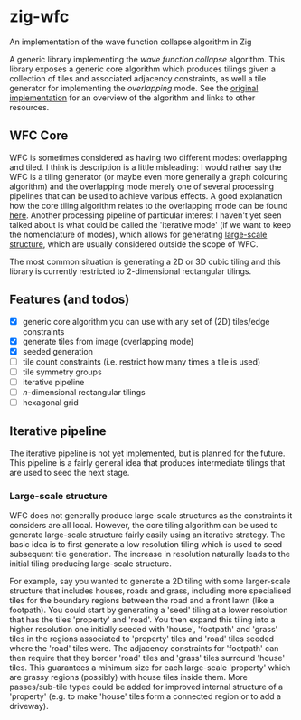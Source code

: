 # zig-wfc
An implementation of the wave function collapse algorithm in Zig

A generic library implementing the *wave function collapse* algorithm. This library exposes a generic core algorithm which produces tilings given a collection of tiles and associated adjacency constraints, as well a tile generator for implementing the _overlapping_ mode. See the [original implementation](https://github.com/mxgmn/WaveFunctionCollapse) for an overview of the algorithm and links to other resources.

## WFC Core

WFC is sometimes considered as having two different modes: overlapping and tiled. I think is description is a little misleading: I would rather say the WFC is a tiling generator (or maybe even more generally a graph colouring algorithm) and the overlapping mode merely one of several processing pipelines that can be used to achieve various effects. A good explanation how the core tiling algorithm relates to the overlapping mode can be found [here](https://www.gridbugs.org/wave-function-collapse/). Another processing pipeline of particular interest I haven't yet seen talked about is what could be called the 'iterative mode' (if we want to keep the nomenclature of modes), which allows for generating [large-scale structure](#large-scale-structure), which are usually considered outside the scope of WFC.

The most common situation is generating a 2D or 3D cubic tiling and this library is currently restricted to 2-dimensional rectangular tilings.

## Features (and todos)
  
  - [x] generic core algorithm you can use with any set of (2D) tiles/edge constraints
  - [x] generate tiles from image (overlapping mode)
  - [x] seeded generation
  - [ ] tile count constraints (i.e. restrict how many times a tile is used)
  - [ ] tile symmetry groups
  - [ ] iterative pipeline
  - [ ] _n_-dimensional rectangular tilings
  - [ ] hexagonal grid

## Iterative pipeline

The iterative pipeline is not yet implemented, but is planned for the future. This pipeline is a fairly general idea that produces intermediate tilings that are used to seed the next stage.

### Large-scale structure

WFC does not generally produce large-scale structures as the constraints it considers are all local. However, the core tiling algorithm can be used to generate large-scale structure fairly easily using an iterative strategy. The basic idea is to first generate a low resolution tiling which is used to seed subsequent tile generation. The increase in resolution naturally leads to the initial tiling producing large-scale structure.

For example, say you wanted to generate a 2D tiling with some larger-scale structure that includes houses, roads and grass, including more specialised tiles for the boundary regions between the road and a front lawn (like a footpath). You could start by generating a 'seed' tiling at a lower resolution that has the tiles 'property' and 'road'. You then expand this tiling into a higher resolution one initially seeded with 'house', 'footpath' and 'grass' tiles in the regions associated to 'property' tiles and 'road' tiles seeded where the 'road' tiles were. The adjacency constraints for 'footpath' can then require that they border 'road' tiles and 'grass' tiles surround 'house' tiles. This guarantees a minimum size for each large-scale 'property' which are grassy regions (possibly) with house tiles inside them. More passes/sub-tile types could be added for improved internal structure of a 'property' (e.g. to make 'house' tiles form a connected region or to add a driveway).
